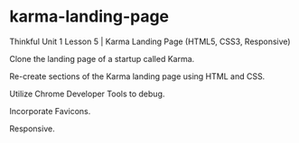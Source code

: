 # karma-landing-page
Thinkful Unit 1 Lesson 5 | Karma Landing Page (HTML5, CSS3, Responsive)

Clone the landing page of a startup called Karma. 

Re-create sections of the Karma landing page using HTML and CSS.

Utilize Chrome Developer Tools to debug.

Incorporate Favicons.

Responsive.
